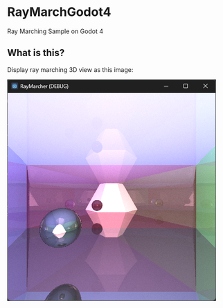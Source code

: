 # RayMarchGodot4
Ray Marching Sample on Godot 4


## What is this?

Display ray marching 3D view as this image:

![Main View](Docs/images/main_view.png)
